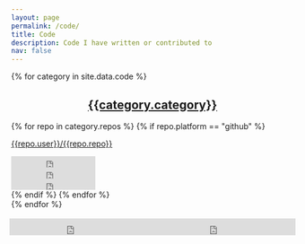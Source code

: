 ```yaml
---
layout: page
permalink: /code/
title: Code
description: Code I have written or contributed to
nav: false
---
```



<!---
Github badges from : https://ghbtns.com/
--->

{% for category in site.data.code %}
  <a id="{{category.link}}"></a>
  <div class="theme-card hoverable mt-3 p-3">
  <h2 style="text-align: center;"><a href="#{{category.link}}">{{category.category}}</a></h2>
  {% for repo in category.repos %}
    {% if repo.platform == "github" %}
        <div class="row">
            <div class="col-sm-6">
                <p><a href="https://github.com/{{repo.user}}/{{repo.repo}}" target="_blank"><i class="fab fa-github"></i>  {{repo.user}}/{{repo.repo}}</a></p>
            </div>
            <div class="col-sm-2">
                <iframe src="https://ghbtns.com/github-btn.html?user={{repo.user}}&repo={{repo.repo}}&type=fork&count=true&v=2" frameborder="0" scrolling="0" width="150" height="20" title="GitHub"></iframe>
            </div>
            <div class="col-sm-2">
                <iframe src="https://ghbtns.com/github-btn.html?user={{repo.user}}&repo={{repo.repo}}&type=star&count=true&v=2" frameborder="0" scrolling="0" width="150" height="20" title="GitHub"></iframe>
            </div>
            <div class="col-sm-2">
                <iframe src="https://ghbtns.com/github-btn.html?user={{repo.user}}&repo={{repo.repo}}&type=watch&count=true&v=2" frameborder="0" scrolling="0" width="150" height="20" title="GitHub"></iframe>
            </div>
        </div>
    {% endif %}
  {% endfor %}
  </div>
{% endfor %}
<br>
<br>
<div style="display: flex; align-items: center; justify-content: center;">
    <iframe src="https://ghbtns.com/github-btn.html?user={{site.github_username}}&type=follow&count=true&size=large" frameborder="0" scrolling="0" width="230" height="30" title="GitHub"></iframe>
    <iframe src="https://ghbtns.com/github-btn.html?user={{site.github_username}}&type=sponsor&size=large" frameborder="0" scrolling="0" width="280" height="30" title="GitHub"></iframe>
</div>